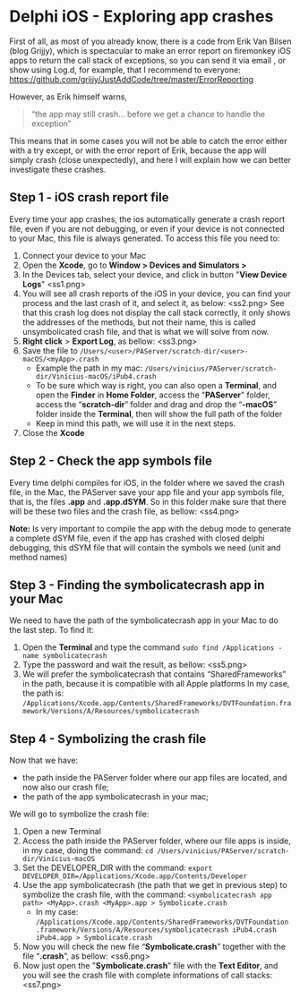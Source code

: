 # Delphi iOS - Exploring app crashes
First of all, as most of you already know, there is a code from Erik Van Bilsen (blog Grijjy), which is spectacular to make an error report on firemonkey iOS apps to return the call stack of exceptions, so you can send it via email , or show using Log.d, for example, that I recommend to everyone: https://github.com/grijjy/JustAddCode/tree/master/ErrorReporting

However, as Erik himself warns, 
> “the app may still crash… before we get a chance to handle the exception”

This means that in some cases you will not be able to catch the error either with a try except, or with the error report of Erik, because the app will simply crash (close unexpectedly), and here I will explain how we can better investigate these crashes.

## Step 1 - iOS crash report file
Every time your app crashes, the ios automatically generate a crash report file, even if you are not debugging, or even if your device is not connected to your Mac, this file is always generated. To access this file you need to:
1)	Connect your device to your Mac
2)	Open the **Xcode**, go to **Window > Devices and Simulators >**
3)	In the Devices tab, select your device, and click in button "**View Device Logs**"
<ss1.png>
4)	You will see all crash reports of the iOS in your device, you can find your process and the last crash of it, and select it, as below:
<ss2.png>
See that this crash log does not display the call stack correctly, it only shows the addresses of the methods, but not their name, this is called unsymbolicated crash file, and that is what we will solve from now.
5)	**Right click** > **Export Log**, as bellow:
<ss3.png>
6)	Save the file to 
```/Users/<user>/PAServer/scratch-dir/<user>-macOS/<myApp>.crash```
    -	Example the path in my mac: 
    ```/Users/vinicius/PAServer/scratch-dir/Vinícius-macOS/iPub4.crash```
    -	To be sure which way is right, you can also open a **Terminal**, and open the **Finder** in **Home Folder**, access the "**PAServer**" folder, access the “**scratch-dir**” folder and drag and drop the “**<user>-macOS**” folder inside the **Terminal**, then will show the full path of the folder
    -	Keep in mind this path, we will use it in the next steps.
7)	Close the **Xcode**

## Step 2 - Check the app symbols file
Every time delphi compiles for iOS, in the folder where we saved the crash file, in the Mac, the PAServer save your app file and your app symbols file, that is, the files **<MyApp>.app** and **<MyApp>.app.dSYM**. So in this folder make sure that there will be these two files and the crash file, as bellow:
<ss4.png>

**Note:** Is very important to compile the app with the debug mode to generate a complete dSYM file, even if the app has crashed with closed delphi debugging, this dSYM file that will contain the symbols we need (unit and method names)

## Step 3 - Finding the symbolicatecrash app in your Mac
We need to have the path of the symbolicatecrash app in your Mac to do the last step. To find it:
1) Open the **Terminal** and type the command
```sudo find /Applications -name symbolicatecrash```
2) Type the password and wait the result, as bellow:
<ss5.png>
3) We will prefer the symbolicatecrash that contains “SharedFrameworks” in the path, because it is compatible with all Apple platforms
In my case, the path is:
```/Applications/Xcode.app/Contents/SharedFrameworks/DVTFoundation.framework/Versions/A/Resources/symbolicatecrash```

## Step 4 - Symbolizing the crash file
Now that we have: 
- the path inside the PAServer folder where our app files are located, and now also our crash file;
- the path of the app symbolicatecrash in your mac;

We will go to symbolize the crash file:
1)	Open a new Terminal
2)	Access the path inside the PAServer folder, where our file apps is inside, in my case, doing the command:
```cd /Users/vinicius/PAServer/scratch-dir/Vinícius-macOS```
3)	Set the DEVELOPER_DIR with the command:
```export DEVELOPER_DIR=/Applications/Xcode.app/Contents/Developer```
4)	Use the app symbolicatecrash (the path that we get in previous step) to symbolize the crash file, with the command:
```<symbolicatecrash app path> <MyApp>.crash <MyApp>.app > Symbolicate.crash```
    - In my case:
    ```/Applications/Xcode.app/Contents/SharedFrameworks/DVTFoundation.framework/Versions/A/Resources/symbolicatecrash iPub4.crash iPub4.app > Symbolicate.crash```
5) Now you will check the new file “**Symbolicate.crash**” together with the file “**<MyApp>.crash**”, as bellow:
<ss6.png>
6)	Now just open the "**Symbolicate.crash**" file with the **Text Editor**, and you will see the crash file with complete informations of call stacks:
<ss7.png>

